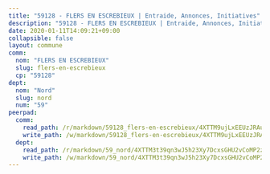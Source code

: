 ```yaml
---
title: "59128 - FLERS EN ESCREBIEUX | Entraide, Annonces, Initiatives"
description: "59128 - FLERS EN ESCREBIEUX | Entraide, Annonces, Initiatives"
date: 2020-01-11T14:09:21+09:00
collapsible: false
layout: commune
comm:
  nom: "FLERS EN ESCREBIEUX"
  slug: flers-en-escrebieux
  cp: "59128"
dept:
  nom: "Nord"
  slug: nord
  num: "59"
peerpad:
  comm:
    read_path: /r/markdown/59128_flers-en-escrebieux/4XTTM9ujLxEEUzJRAuDKFz1i4iCM8BGZyUBTyqeVftnebdGaR
    write_path: /w/markdown/59128_flers-en-escrebieux/4XTTM9ujLxEEUzJRAuDKFz1i4iCM8BGZyUBTyqeVftnebdGaR-K3TgU7V42xuGfcxGTRZVLhij9BipC85tSiqPM6SwW6YZimqntAaQ9jhzaGzEgctTjR4XM9ZLa7F5Ka4X1JVt9CbRQgpkEipb9LeJdaJiLQyHd6Hp47z7i7VeQtFLDZ8GQ6bjJhQq
  dept:
    read_path: /r/markdown/59_nord/4XTTM3t39qn3wJ5h23Xy7DcxsGHU2vCoMP2z3iS4TUn3TrtdJ
    write_path: /w/markdown/59_nord/4XTTM3t39qn3wJ5h23Xy7DcxsGHU2vCoMP2z3iS4TUn3TrtdJ-K3TgTuZGkuZqXfr6fpmH7pGsMT6ndvZQMyRDze5QBt7XScLWHoBi246kLoDKpTH2Yo4f3AFSSJqGc2ozvNww7qPLqsDjpvahxCbQ6F5znbfjp6kVgaDcTYc9LyhwSfYuCevnvZUQ
---
```


